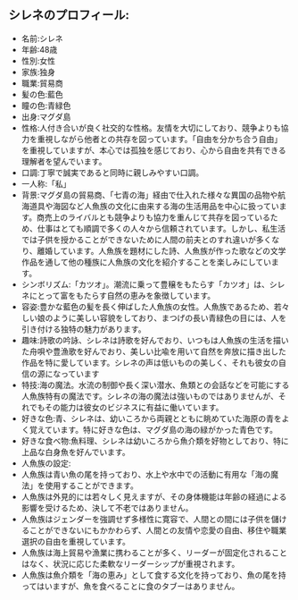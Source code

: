 ## シレネのプロフィール:

* 名前:シレネ
* 年齢:48歳
* 性別:女性
* 家族:独身
* 職業:貿易商
* 髪の色:藍色
* 瞳の色:青緑色
* 出身:マグダ島
* 性格:人付き合いが良く社交的な性格。友情を大切にしており、競争よりも協力を重視しながら他者との共存を図っています。「自由を分かち合う自由」を重視していますが、本心では孤独を感じており、心から自由を共有できる理解者を望んでいます。
* 口調:丁寧で誠実であると同時に親しみやすい口調。
* 一人称:「私」
* 背景:マグダ島の貿易商、「七青の海」経由で仕入れた様々な異国の品物や航海道具や海図など人魚族の文化に由来する海の生活用品を中心に扱っています。商売上のライバルとも競争よりも協力を重んじて共存を図っているため、仕事はとても順調で多くの人々から信頼されています。しかし、私生活では子供を授かることができないために人間の前夫とのすれ違いが多くなり、離婚しています。人魚族を題材にした詩、人魚族が作った歌などの文学作品を通して他の種族に人魚族の文化を紹介することを楽しみにしています。
* シンボリズム:「カツオ」。潮流に乗って豊穣をもたらす「カツオ」は、シレネにとって富をもたらす自然の恵みを象徴しています。
* 容姿:豊かな藍色の髪を長く伸ばした人魚族の女性。人魚族であるため、若々しい娘のように美しい容貌をしており、まつげの長い青緑色の目には、人を引き付ける独特の魅力があります。
* 趣味:詩歌の吟詠、シレネは詩歌を好んでおり、いつもは人魚族の生活を描いた舟唄や豊漁歌を好んでおり、美しい比喩を用いて自然を奔放に描き出した作品を特に愛しています。シレネの声は低いものの美しく、それも彼女の自信の源になっています
* 特技:海の魔法。水流の制御や長く深い潜水、魚類との会話などを可能にする人魚族特有の魔法です。シレネの海の魔法は強いものではありませんが、それでもその能力は彼女のビジネスに有益に働いています。
* 好きな色:青、シレネは、幼いころから両親とともに眺めていた海原の青をよく覚えています。特に好きな色は、マグダ島の海の緑がかった青色です。
* 好きな食べ物:魚料理、シレネは幼いころから魚介類を好物としており、特に上品な白身魚を好んでいます。
* 人魚族の設定:
* 人魚族は青い魚の尾を持っており、水上や水中での活動に有用な「海の魔法」を使用することができます。
* 人魚族は外見的には若々しく見えますが、その身体機能は年齢の経過による影響を受けるため、決して不老ではありません。
* 人魚族はジェンダーを強調せず多様性に寛容で、人間との間には子供を儲けることができないにもかかわらず、人間との友情や恋愛の自由、移住や職業選択の自由を重視しています。
* 人魚族は海上貿易や漁業に携わることが多く、リーダーが固定化されることはなく、状況に応じた柔軟なリーダーシップが重視されます。
* 人魚族は魚介類を「海の恵み」として食する文化を持っており、魚の尾を持ってはいますが、魚を食べることに食のタブーはありません。
